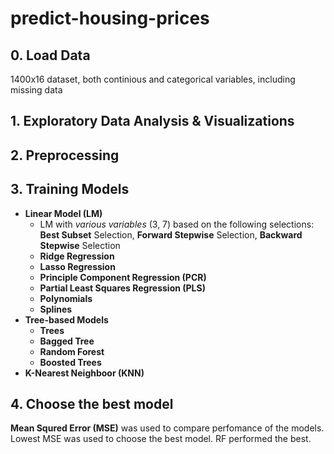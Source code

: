 # predict-housing-prices

## 0. Load Data
1400x16 dataset, both continious and categorical variables, including missing data
## 1. Exploratory Data Analysis & Visualizations
## 2. Preprocessing
## 3. Training Models 
* **Linear Model (LM)** 
  * LM with *various variables* (3, 7) based on the following selections: **Best Subset** Selection, **Forward Stepwise** Selection, **Backward Stepwise** Selection
  * **Ridge Regression**
  * **Lasso Regression**
  * **Principle Component Regression (PCR)**
  * **Partial Least Squares Regression (PLS)**
  * **Polynomials**
  * **Splines**
* **Tree-based Models**
  * **Trees**
  * **Bagged Tree**
  * **Random Forest**
  * **Boosted Trees**
* **K-Nearest Neighboor (KNN)**

## 4. Choose the best model

**Mean Squred Error (MSE)** was used to compare perfomance of the models. 
Lowest MSE was used to choose the best model. RF performed the best.
